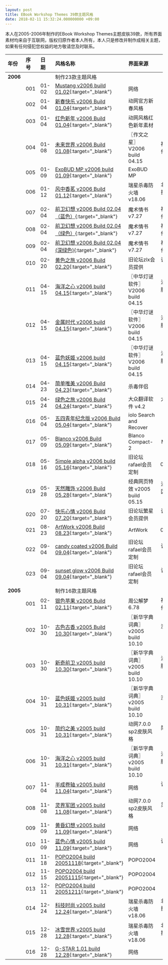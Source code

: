 ```yaml
---
layout: post
title: EBook Workshop Themes 39款主题风格
date: 2018-02-11 15:32:24.000000000 +09:00
---
```


本人在2005-2006年制作的EBook Workshop Themes主题皮肤39款，所有界面素材均来自于互联网，版权归原作者本人所有，本人只是修改并制作成相关主题，如果有任何侵犯您权益的地方敬请您及时联系。



| 年份 | 序号 |日期 |风格名称 |界面来源 |版权所有|
|:-------------|:-------------|:------|:------------|:------------|:-----------:|
|**2006**|     |     |制作23款主题风格|     |     |
|    |001|01-02|[Mustang v2006 build 01.02](http://tadown.com/fs/5xia9misbtud6io437b8/){:target="_blank"}|网络|JJ.ying|
|    |002|01-04|[新春快乐 v2006 Build 01.04](http://tadown.com/fs/5xi0am5isdtucdi9o547/){:target="_blank"}|动网官方新春风格|动网官方|
|    |003|01-04|[红色新年 v2006 Build 01.04](http://tadown.com/fs/6xiadmisdtud2iocdfb5/){:target="_blank"}|动网风格红色新年素材|nosom|
|    |004|01-08|[未来世界 v2006 Build 01.08](http://tadown.com/fs/bxia2mis3tud8io13495/){:target="_blank"}|〖作文之星〗 V2006 build 04.15|福州酷博软件有限公司|
|    |005|01-09|[ExoBUD MP v2006 build 01.09](http://tadown.com/fs/cxia3mis0tud6io45975/){:target="_blank"}|ExoBUD MP|ExoBUD MP|
|    |006|01-12|[风中香茗 v2006 Build 01.12](http://tadown.com/fs/7xibam1is3tuedi5oc14/){:target="_blank"}|瑞星杀毒防火墙 v18.06|北京瑞星科技股份有限公司|
|    |007|02-04|[前卫幻想 v2006 Build 02.04（蓝色）](http://tadown.com/fs/4xia4mis2tudaiob84d2/){:target="_blank"}|魔术情书 v7.27|福州酷博软件有限公司|
|    |008|02-04|[前卫幻想 v2006 Build 02.04（绿色）](http://tadown.com/fs/cxeifaam3ids6t3udio0/){:target="_blank"}|魔术情书 v7.27|福州酷博软件有限公司|
|    |009|02-04|[前卫幻想 v2006 Build 02.04 (深绿色)](http://tadown.com/fs/bxfi0a8m8ies3tfudio6/){:target="_blank"}|魔术情书 v7.27|福州酷博软件有限公司|
|    |010|02-20|[黄色之旅 v2006 Build 02.20](http://tadown.com/fs/8xi0am3is9tuadi0o674/){:target="_blank"}|旧论坛zlx会员提供|该风格的原创作者|
|    |011|04-15|[海洋之心 v2006 build 04.15](http://tadown.com/fs/7xia7mis0tudcio7ef42/){:target="_blank"}|〖中华灯谜软件〗 V2006 build 04.15|汕头夫子电脑软件工作室|
|    |012|04-15|[金属时代 v2006 build 04.15](http://tadown.com/fs/5xiaemisatud3io37792/){:target="_blank"}|〖中华灯谜软件〗 V2006 build 04.15|汕头夫子电脑软件工作室|
|    |013|04-15|[蓝色妖姬 v2006 build 04.15](http://tadown.com/fs/dx6i1afmfi6s9t6udio3/){:target="_blank"}|〖中华灯谜软件〗 V2006 build 04.15|汕头夫子电脑软件工作室|
|    |014|04-23|[简单唯美 v2006 Build 04.23](http://tadown.com/fs/3xfi0abm4ifs0t4udio3/){:target="_blank"}|杀毒伴侣|杀毒伴侣|
|    |015|04-24|[绿色之旅 v2006 Build 04.24](http://tadown.com/fs/1x6ida3mci5s9t3udio0/){:target="_blank"}|大众翻译软件 v4.2|大众翻译软件|
|    |016|05-04|[五四青年纪念版 v2006 Build 05.04](http://tadown.com/fs/0x6iaa9m7ies7t2udio3/){:target="_blank"}|iolo Search and Recover|iolo.com|
|    |017|05-09|[Blanco v2006 Build 05.09](http://tadown.com/fs/cxiadmisbtud0io769e5/){:target="_blank"}|Blanco Compact-2|Morphium|
|    |018|05-16|[5imple alpha v2006 build 05.16](http://tadown.com/fs/dxiafmis8tuddio06018/){:target="_blank"}|旧论坛rafael会员定制|01045319|
|    |019|05-28|[天然雕饰 v2006 Build 05.28](http://tadown.com/fs/0xi2am7is4tu7di5oc47/){:target="_blank"}|经典网页特效 v2005 build 05.15|汕头市澄海区夫子工作室|
|    |020|07-20|[快乐心情 v2006 Build 07.20](http://tadown.com/fs/0xi1am0is1tufdi2o394/){:target="_blank"}|旧论坛繁星会员提供|该风格的原创作者|
|    |021|08-23|[ArtWork v2006 Build 08.23](http://tadown.com/fs/5xiaemis5tud6io50932/){:target="_blank"}|ArtWork|01045319|
|    |022|09-04|[candy coated v2006 Build 09.04](http://tadown.com/fs/0xi4am5is9tufdi0o0c7/){:target="_blank"}|旧论坛rafael会员定制|该风格的原创作者|
|    |023|09-04|[sunset glow v2006 Build 09.04](http://tadown.com/fs/axia4mis2tudbio2d085/){:target="_blank"}|旧论坛rafael会员定制|该风格的原创作者|
|**2005**|     |     |制作16款主题风格|     |     |
|    |001|02-11|[银色苹果 v2006 Build 02.11](http://tadown.com/fs/bxi3amdisftuddi3oa91/){:target="_blank"}|周公解梦 6.78|福州酷博软件有限公司|
|    |002|10-30|[古色古香 v2005 Build 10.30](http://tadown.com/fs/9xiaam4is0tu8di2od21/){:target="_blank"}|〖新华字典词典〗 v2005 build 10.10|澄海夫子软件工作室|
|    |003|10-30|[新奇前卫 v2005 build 10.30](http://tadown.com/fs/7xi7am6is2tubdi2oef1/){:target="_blank"}|〖新华字典词典〗 v2005 build 10.10|汕头夫子电脑软件工作室|
|    |004|10-31|[蓝色妖姬 v2005 build 10.31](http://tadown.com/fs/1xfi6a1m4ids6taudio9/){:target="_blank"}|〖新华字典词典〗 v2005 build 10.10|澄海夫子软件工作室|
|    |005|10-31|[简约之美 v2005 build 10.31](http://tadown.com/fs/1xiaamis4tudcioa0e02/){:target="_blank"} |动网7.0.0 sp2皮肤风格|简约之美原创作者|
|    |006|10-31|[海洋之心 v2005 build 10.31](http://tadown.com/fs/8xiaemis4tud8io51288/){:target="_blank"}|〖新华字典词典〗 v2005 build 10.10|汕头夫子电脑软件工作室|
|    |007|11-04|[半成卷轴 v2005 build 11.04](http://tadown.com/fs/fx5i5admai5s6t1udio9/){:target="_blank"}|网络|该风格的原创作者|
|    |008|11-08|[灵界军团 v2005 build 11.08](http://tadown.com/fs/axidam8isetuadi6o681/){:target="_blank"}|动网7.0.0 sp2皮肤风格|灵界军团原创作者|
|    |009|11-09|[黄昏幻想 v2005 build 11.09](http://tadown.com/fs/2xi9am7is8tu0di4o354/){:target="_blank"}|网络|GJ|
|    |010|11-09|[蓝色心情 v2005 build 11.09](http://tadown.com/fs/ax1i4a8mei4s4tdudio0/){:target="_blank"}|网络|该风格的原作者|
|    |011|11-18|[POPO2004 build 20051118](http://tadown.com/fs/fxicamcis7tu9di5o387/){:target="_blank"}|POPO2004|网易163|
|    |012|11-15|[POPO2004 build 20051115](http://tadown.com/fs/6xieam6is0tu3di2o5c1/){:target="_blank"}|POPO2004|网易163|
|    |013|12-11|[POPO2004 build 20051211](http://tadown.com/fs/axibam5is2tuddi4o021/){:target="_blank"}|POPO2004|网易163|
|    |014|12-24|[科技时尚 v2005 build 12.24](http://tadown.com/fs/7xai6a0m9i4s0teudio6/){:target="_blank"}|瑞星杀毒防火墙 v18.06|北京瑞星科技股份有限公司|
|    |015|12-28|[冰雪世界 v2005 build 12.28](http://tadown.com/fs/4xbifa2m7i9s5t8udio0/){:target="_blank"}|瑞星杀毒防火墙 v18.06|北京瑞星科技股份有限公司|
|    |016|12-28|[G-STAR 1.01  build 12.28](http://tadown.com/fs/2x8i5a6mci8sct3udio0/){:target="_blank"}|网络|tanako|
    
